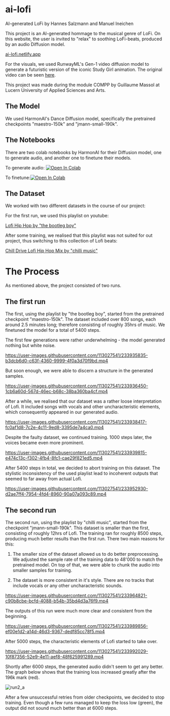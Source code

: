 # ai-lofi
AI-generated LoFi by Hannes Salzmann and Manuel Ineichen

This project is an AI-generated hommage to the musical genre of LoFi. On this website, the user is invited to "relax" to soothing LoFi-beats, produced by an audio Diffusion model.

[ai-lofi.netlify.app](link)

For the visuals, we used RunwayML's Gen-1 video diffusion model to generate a futuristic version of the iconic Study Girl animation. The original video can be seen [here](https://www.youtube.com/watch?v=jfKfPfyJRdk).

This project was made during the module COMPP by Guillaume Massol at Lucern University of Applied Sciences and Arts.

## The Model
We used HarmonAI's Dance Diffusion model, specifically the pretrained checkpoints "maestro-150k" and "jmann-small-190k".

## The Notebooks
There are two colab notebooks by HarmonAI for their Diffusion model, one to generate audio, and another one to finetune their models.

To generate audio: [![Open In Colab](https://colab.research.google.com/assets/colab-badge.svg)](https://colab.research.google.com/github/Harmonai-org/sample-generator/blob/main/Dance_Diffusion.ipynb)

To finetune:[![Open In Colab](https://colab.research.google.com/assets/colab-badge.svg)](https://colab.research.google.com/github/Harmonai-org/sample-generator/blob/main/Finetune_Dance_Diffusion.ipynb)

## The Dataset
We worked with two different datasets in the course of our project:

For the first run, we used this playlist on youtube:

[Lofi Hip Hop by "the bootleg boy"](https://www.youtube.com/playlist?list=PLOzDu-MXXLliO9fBNZOQTBDddoA3FzZUo)

After some training, we realised that this playlist was not suited for out project, thus switching to this collection of Lofi beats:

[Chill Drive Lofi Hip Hop Mix by "chilli music" ](https://www.youtube.com/watch?v=nvwYWQ3Nt9g)

# The Process
As mentioned above, the project consisted of two runs.

## The first run
The first, using the playlist by "the bootleg boy", started from the pretrained checkpoint "maestro-150k".
The dataset included over 800 songs, each around 2.5 minutes long; therefore consisting of roughly 35hrs of music.
We finetuned the model for a total of 5400 steps.

The first few generations were rather underwhelming - the model generated nothing but white noise.

https://user-images.githubusercontent.com/113027541/233935835-b3dcb6d0-c63f-4360-9999-4f0a3d70f9bd.mp4

But soon enough, we were able to discern a structure in the generated samples.

https://user-images.githubusercontent.com/113027541/233936450-1cb6a60d-567d-46ec-b68c-38ba360ba4cf.mp4

After a while, we realised that our dataset was a rather loose interpretation of Lofi. It included songs with vocals and other uncharacteristic elements, which consequently appeared in our generated audio.

https://user-images.githubusercontent.com/113027541/233938417-fc0af1d8-7c2e-4c11-9ed8-3395de7a4ca0.mp4

Despite the faulty dataset, we continued training. 1000 steps later, the voices became even more prominent.

https://user-images.githubusercontent.com/113027541/233939815-e474c13c-f302-4fb4-8fc1-cae29f821ed5.mp4

After 5400 steps in total, we decided to abort training on this dataset. The stylistic inconsistency of the used playlist lead to incoherent outputs that seemed to far away from actual Lofi.

https://user-images.githubusercontent.com/113027541/233952930-d2ae7ff4-7954-4fd4-8960-90a07a093c89.mp4

## The second run
The second run, using the playlist by "chilli music", started from the checkpoint "jmann-small-190k". This dataset is smaller than the first, consisting of roughly 12hrs of Lofi. The training ran for roughly 8500 steps, producing much better results than the first run. There two main reasons for this:

1. The smaller size of the dataset allowed us to do better preprocessing. We adjusted the sample rate of the training data to 48'000 to match the pretrained model. On top of that, we were able to chunk the audio into smaller samples for training. 

2. The dataset is more consistent in it's style. There are no tracks that include vocals or any other uncharacteristic sounds.

https://user-images.githubusercontent.com/113027541/233964821-c90b8cbe-bcfd-4088-b54b-35bd4d3a76f9.mp4

The outputs of this run were much more clear and consistent from the beginning.

https://user-images.githubusercontent.com/113027541/233989856-ef00e1d2-a14d-46d3-9367-dedf85cc78f5.mp4

After 5000 steps, the characteristic elements of Lofi started to take over.

https://user-images.githubusercontent.com/113027541/233992029-10f87356-52e9-4e11-aef8-48f625991289.mp4

Shortly after 6000 steps, the generated audio didn't seem to get any better. The graph below shows that the training loss increased greatly after the 196k mark (red).

![run2_a](https://user-images.githubusercontent.com/113027541/233996955-dc236b99-f0fc-4048-ba79-e4d3a56fa9c0.png)

After a few unsuccessful retries from older checkpoints, we decided to stop training. Even though a few runs managed to keep the loss low (green), the output did not sound much better than at 6000 steps.


